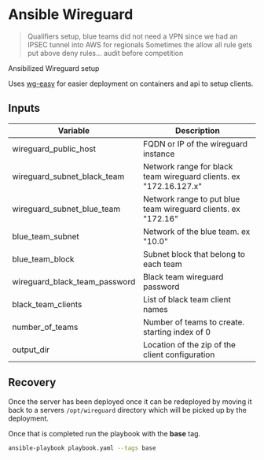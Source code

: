 # Ansible Wireguard
> Qualifiers setup, blue teams did not need a VPN since we had an IPSEC tunnel into AWS for regionals
> Sometimes the allow all rule gets put above deny rules... audit before competition

Ansibilized Wireguard setup

Uses [wg-easy](https://github.com/wg-easy/wg-easy) for easier deployment on containers and api to setup clients.

## Inputs

| Variable                      | Description                                                       |
| ----------------------------- | ----------------------------------------------------------------- |
| wireguard_public_host         | FQDN or IP of the wireguard instance                              |
| wireguard_subnet_black_team   | Network range for black team wireguard clients. ex "172.16.127.x" |
| wireguard_subnet_blue_team    | Network range to put blue team wireguard clients. ex "172.16"     |
| blue_team_subnet              | Network of the blue team. ex "10.0"                               |
| blue_team_block               | Subnet block that belong to each team                             |
| wireguard_black_team_password | Black team wireguard password                                     |
| black_team_clients            | List of black team client names                                   |
| number_of_teams               | Number of teams to create. starting index of 0                    |
| output_dir                    | Location of the zip of the client configuration                   |

## Recovery

Once the server has been deployed once it can be redeployed by moving it back to a servers `/opt/wireguard` directory which will be picked up by the deployment.

Once that is completed run the playbook with the **base** tag.

```bash
ansible-playbook playbook.yaml --tags base
```
